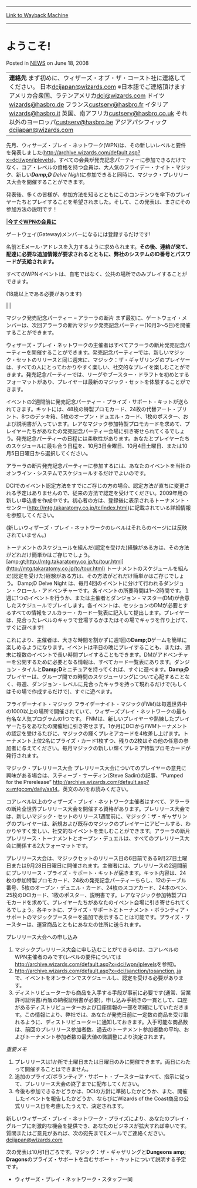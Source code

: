 
---
[Link to Wayback Machine](https://web.archive.org/web/20220118014023/https://magic.wizards.com/en/articles/archive/%E3%82%88%E3%81%86%E3%81%93%E3%81%9D-2008-06-18)

[_metadata_:description]:- "連絡先 まず初めに、ウィザーズ・オブ・ザ・コースト社に連絡してください。 日本dcijapan@wizards.com ※日本語でご連絡頂けます アメリカ合衆国、ラテンアメリカdci@wizards.com ドイツwizards@hasbro.de フランスcustserv@hasbro.fr イタリアwizards@hasbro.it 英国、南アフリカcustserv@hasbro.co.uk それ以外のヨーロッパcustserv@hasbro.be"
[_metadata_:generator]:- "Drupal 7 (http://drupal.org)"
[_metadata_:node]:- "185736"
[_metadata_:publish_date]:- "2008-06-18"
[_metadata_:source]:- "div-main-content"
[_metadata_:title]:- "ようこそ!"
[_metadata_:wayback_capture_timestamp]:- "2022-01-18 01:40:23"
[_metadata_:wayback_raw_url]:- "https://web.archive.org/web/20220118014023id_/https://magic.wizards.com/en/articles/archive/%E3%82%88%E3%81%86%E3%81%93%E3%81%9D-2008-06-18"
[_metadata_:wayback_url]:- "https://magic.wizards.com/en/articles/archive/%E3%82%88%E3%81%86%E3%81%93%E3%81%9D-2008-06-18"
---


ようこそ!
=====



 Posted in [NEWS](/en/articles)
 on June 18, 2008 












|  |
| --- |
| **連絡先** まず初めに、ウィザーズ・オブ・ザ・コースト社に連絡してください。  日本[dcijapan@wizards.com](mailto://apac@wizards.com) ※日本語でご連絡頂けます アメリカ合衆国、ラテンアメリカ[dci@wizards.com](mailto://dci@wizards.com) ドイツ[wizards@hasbro.de](mailto://wizards@hasbro.de) フランス[custserv@hasbro.fr](mailto://custserv@hasbro.fr) イタリア[wizards@hasbro.it](mailto://wizards@hasbro.it) 英国、南アフリカ[custserv@hasbro.co.uk](mailto://custserv@hasbro.co.uk) それ以外のヨーロッパ[custserv@hasbro.be](mailto://custserv@hasbro.be) アジアパシフィック[dcijapan@wizards.com](mailto://dcijapan@wizards.com) |

先月、ウィサーズ・プレイ・ネットワーク(WPN)は、その新しいレベルと要件を発表しました(<http://archive.wizards.com/default.asp?x=dci/wpn/jplevels>)。すべての会員が発売記念パーティーに参加できるだけでなく、コア・レベルの資格を持つ会員は、大人気のフライデー・ナイト・マジック、新しい***Damp;D** Delve Night*に参加できると同時に、マジック・プレリリース大会を開催することができます。 

発表後、多くの皆様が、参加方法を知るとともにこのコンテンツを傘下のプレイヤーたちとプレイすることを希望されました。そして、この発表は、まさにその参加方法の説明です！



|**[今すぐWPNの会員に](http://archive.wizards.com/default.asp?x=dci/wpnjp)**

ゲートウェイ(Gateway)メンバーになるには登録するだけです! 

名前とEメール･アドレスを入力するように求められます。**その後、連絡が来て、配達に必要な追加情報が要求されるとともに、弊社のシステムのID番号とパスワードが支給されます。**

すべてのWPNイベントは、自宅ではなく、公共の場所でのみプレイすることができます。

(18歳以上である必要があります)


|  |

マジック発売記念パーティー – アラーラの断片
まず最初に、ゲートウェイ・メンバーは、次回アラーラの断片マジック発売記念パーティー(10月3～5日)を開催することができます。 

ウィザーズ・プレイ・ネットワークの主催者はすべてアラーラの断片発売記念パーティーを開催することができます。発売記念パーティーでは、新しいマジック・セットのリリースと同じ週末に、マジック：ザ・ギャザリングのプレイヤーは、すべての人にとってわかりやすく楽しい、社交的なプレイを楽しむことができます。発売記念パーティーでは、リーグやブースター・ドラフトを初めとするフォーマットがあり、プレイヤーは最新のマジック・セットを体験することができます。

イベントの2週間前に発売記念パーティー・プライズ・サポート・キットが送られてきます。キットには、48枚の特製プロモカード、24枚の代替アート・プリント、8つのデッキ箱、5枚のオープン・ドュエル・カード、1枚のポスター、および説明書が入っています。レアなマジック参加特製プロモカードを求めて、プレイヤーたちがあなたの発売記念パーティー会場に引き寄せられてくるでしょう。発売記念パーティーの日程には柔軟性があります。あなたとプレイヤーたちのスケジュールに最も合う日程を、10月3日金曜日、10月4日土曜日、または10月5日日曜日から選択してください。 

アラーラの断片発売記念パーティーに参加するには、あなたのイベントを当社のオンライン・システムでスケジュールするだけでよいのです。

DCIでのイベント認定方法をすでにご存じの方の場合、認定方法が直ちに変更される予定はありませんので、従来の方法で認定を受けてください。2009年用の新しい申込書を作成中です。初心者の方は、登録後に表示されるトーナメント・センター(<http://mtg.takaratomy.co.jp/tc/index.html>)に記載されている詳細情報を参照してください。

(新しいウィザーズ・プレイ・ネットワークのレベルはそれらのページには反映されていません。)

 トーナメントのスケジュールを組んだ(認定を受けた)経験がある方は、その方法がどれだけ簡単かはご存じでしょう。[amp;gt;http://mtg.takaratomy.co.jp/tc/tour.html](http://mtg.takaratomy.co.jp/tc/tour.html) トーナメントのスケジュールを組んだ(認定を受けた)経験がある方は、その方法がどれだけ簡単かはご存じでしょう。 Damp;D Delve Night
は、毎月4回のイベントに分けて行われるダンジョン・クロール・アドベンチャーです。各イベントの所要時間は1～2時間です。１週に1つのイベントを行うか、または主催者とダンジョン・マスター(DM)が合意したスケジュールでプレイします。各イベントは、セッションのDMが必要とするすべての情報をフルカラー・カード一覧表に記入して提出します。プレイヤーは、見合ったレベルのキャラで登場するかまたはその場でキャラを作り上げて、すぐに遊べます!

これにより、主催者は、大きな時間を割かずに週1回の**Damp;D**ゲームを簡単に楽しめるようになります。イベントは平日の晩にプレイすることも、または、週末に複数のイベントで長い時間プレイすることもできます。DMがアドベンチャーを公開するために必要となる情報は、すべてカード一覧表にあります。ダンジョン・タイルと**Damp;D**ミニチュアを持ってくれば、すぐに遊べます。**Damp;D**プレイヤーは、グループ間での時間のスケジューリングについて心配することなく、毎週、ダンジョン・レベルに見合ったキャラを持って現れるだけで(もしくはその場で作成するだけで)、すぐに遊べます。 

フライデーナイト・マジック
フライデーナイト・マジック(*FNM*)は毎週世界中の1000以上の場所で開催されていて、ウィザーズプレイ・ネットワークの最も有名な人気プログラムの1つです。 FNMは、新しいプレイヤーや熟練したプレイヤーたちをあなたの開催地に引き寄せます。1か月にDCIから*FNM*トーナメントの認定を受けるたびに、マジックの輝くプレミアカードを4枚差し上げます。トーナメント上位2名にプライズ・カード1枚ずつ、残りの2枚はその他の任意の参加者に与えてください。毎月マジックの新しい輝くプレミア特製プロモカードが発行されます。

マジック・プレリリース大会
プレリリース大会についてのプレイヤーの意見に興味がある場合は、スティーブ・サーディン(Steve Sadin)の記事、“Pumped for the Prerelease” <http://archive.wizards.com/default.asp?x=mtgcom/daily/ss14>。英文のみ)をお読みください。

コアレベル以上のウィザーズ・プレイ・ネットワーク主催者はすべて、アラーラの断片全世界プレリリース大会を開催する資格があります。プレリリース大会では、新しいマジック・セットのリリース1週間前に、マジック：ザ・ギャザリングのプレイヤーは、新規および既存のマジックのプレイヤーにアピールする、わかりやすく楽しい、社交的なイベントを楽しむことができます。アラーラの断片プレリリース・トーナメントとオープン・デュエルは、すべてのプレリリース大会に関係する2大フォーマットです。

プレリリース大会は、マジックセットのリリース日の6日前である9月27日土曜日または9月28日日曜日に開催されます。主催者には、プレリリースの2週間前にプレリリース・プライズ・サポート・キットが届きます。キット内容は、24枚の参加特製プロモカード、24枚の発売記念パーティーちらし、12のテーブル番号、5枚のオープン・デュエル・カード、24枚のスコアカード、24本のペン、25枚のDCIカード、1枚のポスター、説明書です。レアなマジック参加特製プロモカードを求めて、プレイヤーたちがあなたのイベント会場に引き寄せられてくるでしょう。各キットに、プライズ・サポートとトーナメント・ボランティア・サポートのマジックブースターを追加で表示することは可能です。プライズ・ブースターは、運営商品とともにあなたの住所に送られます。

プレリリース大会への申し込み 

1. マジックプレリリース大会に申し込むことができるのは、コアレベルのWPN主催者のみです(レベルの要件については<http://archive.wizards.com/default.asp?x=dci/wpn/jplevels>を参照)。
2. <http://archive.wizards.com/default.asp?x=dci/sanction/tosanction,,ja>で、イベントをオンラインでスケジュールし、認定を受ける必要があります。
3. ディストリビューターから商品を入手する手段が事前に必要です(通常、営業許可証明書/再販の納税証明書が必要)。申し込み手続きの一貫として、口座があるディストリビューターおよび口座情報の一部を明確にしていただきます。この情報により、弊社では、あなたが発売日前に一定数の商品を受け取れるように、ディストリビューターに通知しておきます。入手可能な商品数は、前回のプレリリース参加者数、過去のトーナメント参加者数の平均、およびトーナメント参加者数の最大値の微調整により決定されます。

*重要メモ*

1. プレリリースは1か所で土曜日または日曜日のみに開催できます。両日にわたって開催することはできません。
2. 追加のプライズ/ボランティア・サポート・ブースターはすべて、指示に従って、プレリリース大会の終了までに配布してください。
3. 今後も参加できるかどうかは、DCIの方針に準拠したかどうか、また、開催したイベントを報告したかどうか、ならびにWizards of the Coast商品の公式リリース日を考慮したうえで、決定されます。

新しいウィザーズ・プレイ・ネットワーク・プライズにより、あなたのプレイ・グループに刺激的な機会を提供でき、あなたのビジネスが拡大すれば幸いです。質問またはご意見があれば、次の宛先までEメールでご連絡ください。[dcijapan@wizards.com](mailto:dcijapan@wizards.com)

次の発表は10月1日ごろです。マジック：ザ・ギャザリングと**Dungeons amp; Dragons**のプライズ・サポートを含むサポート・キットについて説明する予定です。

- ウィザーズ・プレイ・ネットワーク・スタッフ一同







